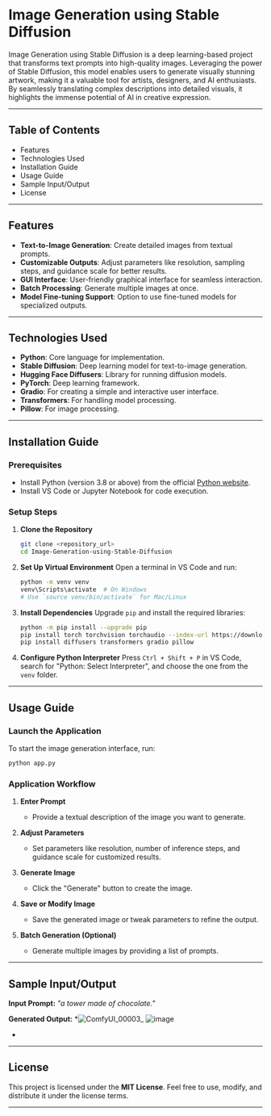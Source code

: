 # Image Generation using Stable Diffusion

Image Generation using Stable Diffusion is a deep learning-based project that transforms text prompts into high-quality images. Leveraging the power of Stable Diffusion, this model enables users to generate visually stunning artwork, making it a valuable tool for artists, designers, and AI enthusiasts. By seamlessly translating complex descriptions into detailed visuals, it highlights the immense potential of AI in creative expression.

---

## Table of Contents
- Features
- Technologies Used
- Installation Guide
- Usage Guide
- Sample Input/Output
- License

---

## Features
- **Text-to-Image Generation**: Create detailed images from textual prompts.
- **Customizable Outputs**: Adjust parameters like resolution, sampling steps, and guidance scale for better results.
- **GUI Interface**: User-friendly graphical interface for seamless interaction.
- **Batch Processing**: Generate multiple images at once.
- **Model Fine-tuning Support**: Option to use fine-tuned models for specialized outputs.

---

## Technologies Used
- **Python**: Core language for implementation.
- **Stable Diffusion**: Deep learning model for text-to-image generation.
- **Hugging Face Diffusers**: Library for running diffusion models.
- **PyTorch**: Deep learning framework.
- **Gradio**: For creating a simple and interactive user interface.
- **Transformers**: For handling model processing.
- **Pillow**: For image processing.

---

## Installation Guide

### Prerequisites
- Install Python (version 3.8 or above) from the official [Python website](https://www.python.org/).
- Install VS Code or Jupyter Notebook for code execution.

### Setup Steps

1. **Clone the Repository**
   ```bash
   git clone <repository_url>
   cd Image-Generation-using-Stable-Diffusion
   ```

2. **Set Up Virtual Environment**
   Open a terminal in VS Code and run:
   ```bash
   python -m venv venv
   venv\Scripts\activate  # On Windows
   # Use `source venv/bin/activate` for Mac/Linux
   ```

3. **Install Dependencies**
   Upgrade `pip` and install the required libraries:
   ```bash
   python -m pip install --upgrade pip
   pip install torch torchvision torchaudio --index-url https://download.pytorch.org/whl/cu118
   pip install diffusers transformers gradio pillow
   ```

4. **Configure Python Interpreter**
   Press `Ctrl + Shift + P` in VS Code, search for "Python: Select Interpreter", and choose the one from the `venv` folder.

---

## Usage Guide

### Launch the Application
To start the image generation interface, run:
```bash
python app.py
```

### Application Workflow

1. **Enter Prompt**
   - Provide a textual description of the image you want to generate.

2. **Adjust Parameters**
   - Set parameters like resolution, number of inference steps, and guidance scale for customized results.

3. **Generate Image**
   - Click the "Generate" button to create the image.

4. **Save or Modify Image**
   - Save the generated image or tweak parameters to refine the output.

5. **Batch Generation (Optional)**
   - Generate multiple images by providing a list of prompts.

---

## Sample Input/Output

**Input Prompt:**
   _"a tower made of chocolate."_

**Generated Output:**
*![ComfyUI_00003_](https://github.com/user-attachments/assets/ed0eb4b1-ab15-4da4-8dc1-33df2bbcaae5)
![image](https://github.com/user-attachments/assets/ed0eec2c-c8ec-4b4e-9932-154ec54b2281)

*

---

## License
This project is licensed under the **MIT License**. Feel free to use, modify, and distribute it under the license terms.

---



